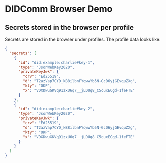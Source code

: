 # DIDComm Browser Demo

## Secrets stored in the browser per profile

Secrets are stored in the browser under profiles. The profile data looks like:

```json
{
  "secrets": [
    {
      "id": "did:example:charlie#key-1",
      "type": "JsonWebKey2020",
      "privateKeyJwk": {
        "crv": "Ed25519",
        "d": "T2azVap7CYD_kB8ilbnFYqwwYb5N-GcD6yjGEvquZXg",
        "kty": "OKP",
        "x": "VDXDwuGKVq91zxU6q7__jLDUq8_C5cuxECgd-1feFTE"
      }
    },
    {
      "id": "did:example:charlie#key-2",
      "type": "JsonWebKey2020",
      "privateKeyJwk": {
        "crv": "Ed25519",
        "d": "T2azVap7CYD_kB8ilbnFYqwwYb5N-GcD6yjGEvquZXg",
        "kty": "OKP",
        "x": "VDXDwuGKVq91zxU6q7__jLDUq8_C5cuxECgd-1feFTE"
      }
    }
  ]
}
```
